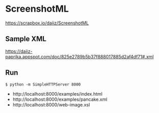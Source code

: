 # ScreenshotML

https://scrapbox.io/daiiz/ScreenshotML

## Sample XML
https://daiiz-paprika.appspot.com/doc/825e2789b5b37f888017885d2af4df71#.xml

## Run
```
$ python -m SimpleHTTPServer 8000
```

- http://localhost:8000/examples/index.html
- http://localhost:8000/examples/pancake.xml
- http://localhost:8000/web-image.xsl
